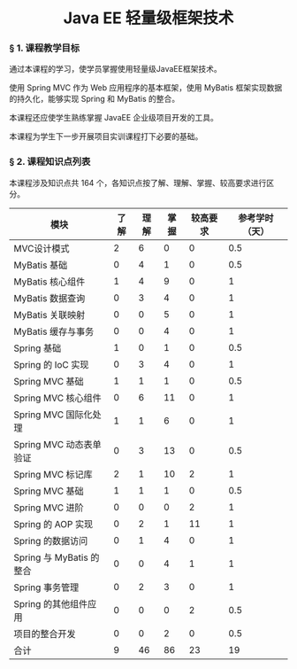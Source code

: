 # <center>Java EE 轻量级框架技术</center>

### &sect; 1. 课程教学目标

通过本课程的学习，使学员掌握使用轻量级JavaEE框架技术。

使用 Spring MVC 作为 Web 应用程序的基本框架，使用 MyBatis 框架实现数据的持久化，能够实现 Spring 和 MyBatis 的整合。

本课程还应使学生熟练掌握 JavaEE 企业级项目开发的工具。

本课程为学生下一步开展项目实训课程打下必要的基础。

### &sect; 2. 课程知识点列表

本课程涉及知识点共 164 个，各知识点按了解、理解、掌握、较高要求进行区分。

|模块|了解|理解|掌握|较高要求|参考学时（天）|
|-|-|-|-|-|-|
|MVC设计模式|2|6|0|0|0.5|
|MyBatis 基础|0|4|1|0|0.5|
|MyBatis 核心组件|1|4|9|0|1|
|MyBatis 数据查询|0|3|4|0|1|
|MyBatis 关联映射|0|0|5|0|1|
|MyBatis 缓存与事务|0|0|4|0|1|
|Spring 基础|1|0|1|0|0.5|
|Spring 的 IoC 实现|0|3|4|0|1|
|Spring MVC 基础|1|1|1|0|0.5|
|Spring MVC 核心组件|0|6|11|0|1|
|Spring MVC 国际化处理|1|1|6|0|1|
|Spring MVC 动态表单验证|0|3|13|0|0.5|
|Spring MVC 标记库|2|1|10|2|1|
|Spring MVC 基础|1|1|1|0|0.5|
|Spring MVC 进阶|0|0|0|2|1|
|Spring 的 AOP 实现|0|2|1|11|1|
|Spring 的数据访问|0|1|4|0|1|
|Spring 与 MyBatis 的整合|0|0|4|1|1|
|Spring 事务管理|0|2|3|0|1|
|Spring 的其他组件应用|0|0|0|2|0.5|
|项目的整合开发|0|0|2|0|0.5|
|合计|9|46|86|23|19|



